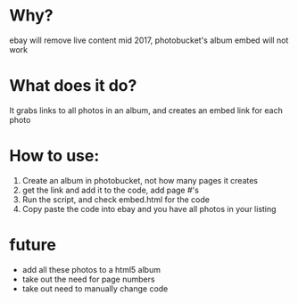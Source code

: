 # Why?
ebay will remove live content mid 2017, photobucket's album embed will not work

# What does it do?
It grabs links to all photos in an album, and creates an embed link for each photo

# How to use:
1. Create an album in photobucket, not how many pages it creates
2. get the link and add it to the code, add page #'s
3. Run the script, and check embed.html for the code
4. Copy paste the code into ebay and you have all photos in your listing

# future 
- add all these photos to a html5 album
- take out the need for page numbers
- take out need to manually change code

